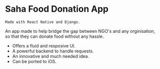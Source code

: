 # Saha Food Donation App
```
Made with React Native and Django.
```
An app made to help bridge the gap between NGO's and any orginisation, so that they can donate food without any hassle.
 - Offers a fluid and resposive UI.
 - A powerful backend to handle requests.
 - An innovative and much needed idea.
 - Can be ported to iOS.
